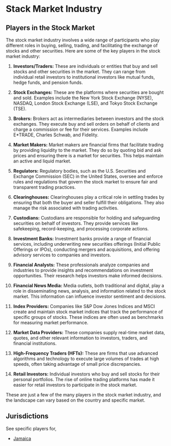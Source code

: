 # Stack Market Industry

## Players in the Stock Market

The stock market industry involves a wide range of participants who play different roles in buying, selling, trading, and facilitating the exchange of stocks and other securities. Here are some of the key players in the stock market industry:

1. **Investors/Traders:** These are individuals or entities that buy and sell stocks and other securities in the market. They can range from individual retail investors to institutional investors like mutual funds, hedge funds, and pension funds.

2. **Stock Exchanges:** These are the platforms where securities are bought and sold. Examples include the New York Stock Exchange (NYSE), NASDAQ, London Stock Exchange (LSE), and Tokyo Stock Exchange (TSE).

3. **Brokers:** Brokers act as intermediaries between investors and the stock exchanges. They execute buy and sell orders on behalf of clients and charge a commission or fee for their services. Examples include E*TRADE, Charles Schwab, and Fidelity.

4. **Market Makers:** Market makers are financial firms that facilitate trading by providing liquidity to the market. They do so by quoting bid and ask prices and ensuring there is a market for securities. This helps maintain an active and liquid market.

5. **Regulators:** Regulatory bodies, such as the U.S. Securities and Exchange Commission (SEC) in the United States, oversee and enforce rules and regulations that govern the stock market to ensure fair and transparent trading practices.

6. **Clearinghouses:** Clearinghouses play a critical role in settling trades by ensuring that both the buyer and seller fulfill their obligations. They also manage the risk associated with trading activities.

7. **Custodians:** Custodians are responsible for holding and safeguarding securities on behalf of investors. They provide services like safekeeping, record-keeping, and processing corporate actions.

8. **Investment Banks:** Investment banks provide a range of financial services, including underwriting new securities offerings (Initial Public Offerings or IPOs), conducting mergers and acquisitions, and offering advisory services to companies and investors.

9. **Financial Analysts:** These professionals analyze companies and industries to provide insights and recommendations on investment opportunities. Their research helps investors make informed decisions.

10. **Financial News Media:** Media outlets, both traditional and digital, play a role in disseminating news, analysis, and information related to the stock market. This information can influence investor sentiment and decisions.

11. **Index Providers:** Companies like S&P Dow Jones Indices and MSCI create and maintain stock market indices that track the performance of specific groups of stocks. These indices are often used as benchmarks for measuring market performance.

12. **Market Data Providers:** These companies supply real-time market data, quotes, and other relevant information to investors, traders, and financial institutions.

13. **High-Frequency Traders (HFTs):** These are firms that use advanced algorithms and technology to execute large volumes of trades at high speeds, often taking advantage of small price discrepancies.

14. **Retail Investors:** Individual investors who buy and sell stocks for their personal portfolios. The rise of online trading platforms has made it easier for retail investors to participate in the stock market.

These are just a few of the many players in the stock market industry, and the landscape can vary based on the country and specific market.

## Jurisdictions

See specific players for,

 - [Jamaica](./JM.md)